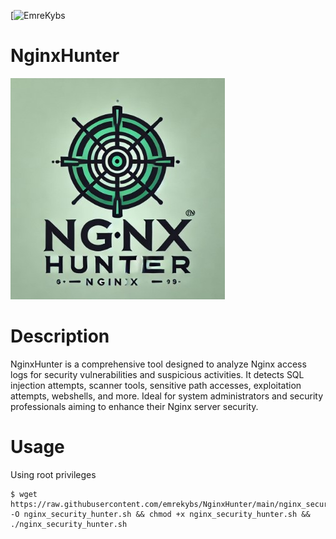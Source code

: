 [![EmreKybs](https://img.shields.io/badge/MadeBy-Emrekybs-red)

# NginxHunter 
<img src="https://github.com/emrekybs/NginxHunter/blob/main/image.jpg">

# Description
NginxHunter is a comprehensive tool designed to analyze Nginx access logs for security vulnerabilities and suspicious activities. It detects SQL injection attempts, scanner tools, sensitive path accesses, exploitation attempts, webshells, and more. Ideal for system administrators and security professionals aiming to enhance their Nginx server security.

# Usage
Using root privileges

    $ wget https://raw.githubusercontent.com/emrekybs/NginxHunter/main/nginx_security_hunter.sh -O nginx_security_hunter.sh && chmod +x nginx_security_hunter.sh && ./nginx_security_hunter.sh
